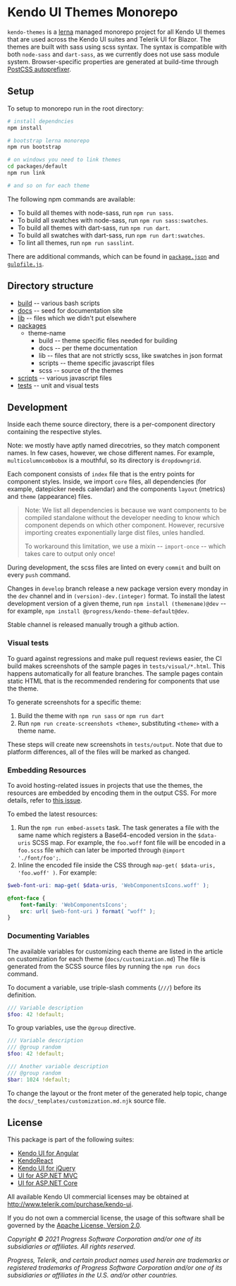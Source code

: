 # Kendo UI Themes Monorepo

`kendo-themes` is a [lerna](https://github.com/lerna/lerna/) managed monorepo project for all Kendo UI themes that are used across the Kendo UI suites and Telerik UI for Blazor. The themes are built with sass using scss syntax. The syntax is compatible with both `node-sass` and `dart-sass`, as we currently does not use sass module system. Browser-specific properties are generated at build-time through [PostCSS autoprefixer](https://github.com/postcss/autoprefixer).

## Setup

To setup to monorepo run in the root directory:

```sh
# install dependncies
npm install

# bootstrap lerna monorepo
npm run bootstrap

# on windows you need to link themes
cd packages/default
npm run link

# and so on for each theme
```

The following npm commands are available:

* To build all themes with node-sass, run `npm run sass`.
* To build all swatches with node-sass, run `npm run sass:swatches`.
* To build all themes with dart-sass, run `npm run dart`.
* To build all swatches with dart-sass, run `npm run dart:swatches`.
* To lint all themes, run `npm run sasslint`.

There are additional commands, which can be found in [`package.json`](package.json) and [`gulpfile.js`](gulpfile.js).

## Directory structure

* [build](build) -- various bash scripts
* [docs](docs) -- seed for documentation site
* [lib](lib) -- files which we didn't put elsewhere
* [packages](packages)
  * theme-name
    * build -- theme specific files needed for building
    * docs -- per theme documentation
    * lib -- files that are not strictly scss, like swatches in json format
    * scripts -- theme specific javascript files
    * scss -- source of the themes
* [scripts](scripts) -- various javascript files
* [tests](tests) -- unit and visual tests

## Development

Inside each theme source directory, there is a per-component directory containing the respective styles.

Note: we mostly have aptly named direcotries, so they match component names. In few cases, however, we chose different names. For example, `multicolumncombobox` is a mouthful, so its directory is `dropdowngrid`.

Each component consists of `index` file that is the entry points for component styles. Inside, we import `core` files, all dependencies (for example, datepicker needs calendar) and the components `layout` (metrics) and `theme` (appearance) files.

> Note: We list all dependencies is because we want components to be compiled standalone without the developer needing to know which component depends on which other component. However, recursive importing creates exponentially large dist files, unles handled.
>
> To workaround this limitation, we use a mixin -- `import-once` -- which takes care to output only once!

During development, the scss files are linted on every `commit` and built on every `push` command.

Changes in `develop` branch release a new package version every monday in the `dev` channel and in  `(version)-dev.(integer)` format. To install the latest development version of a given theme, run `npm install (themename)@dev` --  for example, `npm install @progress/kendo-theme-default@dev`.

Stable channel is released manually trough a github action.

### Visual tests

To guard against regressions and make pull request reviews easier, the CI build makes screenshots of the sample pages in `tests/visual/*.html`. This happens automatically for all feature branches. The sample pages contain static HTML that is the recommended rendering for components that use the theme.

To generate screenshots for a specific theme:

1. Build the theme with `npm run sass` or `npm run dart`
1. Run `npm run create-screenshots <theme>`, substituting `<theme>` with a theme name.

These steps will create new screenshots in `tests/output`. Note that due to platform differences, all of the files will be marked as changed.


### Embedding Resources

To avoid hosting-related issues in projects that use the themes, the resources are embedded by encoding them in the output CSS. For more details, refer to [this issue](https://github.com/telerik/kendo-theme-default/issues/41#issuecomment-258472183).

To embed the latest resources:

1. Run the `npm run embed-assets` task. The task generates a file with the same name which registers a Base64-encoded version in the `$data-uris` SCSS map. For example, the `foo.woff` font file will be encoded in a `foo.scss` file which can later be imported through `@import './font/foo';`.
1. Inline the encoded file inside the CSS through `map-get( $data-uris, 'foo.woff' )`. For example:

```scss
$web-font-uri: map-get( $data-uris, 'WebComponentsIcons.woff' );

@font-face {
    font-family: 'WebComponentsIcons';
    src: url( $web-font-uri ) format( "woff" );
}
```

### Documenting Variables

The available variables for customizing each theme are listed in the article on customization for each theme (`docs/customization.md`) The file is generated from the SCSS source files by running the `npm run docs` command.

To document a variable, use triple-slash comments (`///`) before its definition.

```scss
/// Variable description
$foo: 42 !default;
```

To group variables, use the `@group` directive.

```scss
/// Variable description
/// @group random
$foo: 42 !default;

/// Another variable description
/// @group random
$bar: 1024 !default;
```

To change the layout or the front meter of the generated help topic, change the `docs/_templates/customization.md.njk` source file.

## License

This package is part of the following suites:

* [Kendo UI for Angular](http://www.telerik.com/kendo-angular-ui/)
* [KendoReact](http://www.telerik.com/kendo-react-ui/)
* [Kendo UI for jQuery](http://www.telerik.com/kendo-ui)
* [UI for ASP.NET MVC](http://www.telerik.com/aspnet-mvc)
* [UI for ASP.NET Core](http://www.telerik.com/aspnet-core-ui)

All available Kendo UI commercial licenses may be obtained at http://www.telerik.com/purchase/kendo-ui.

If you do not own a commercial license, the usage of this software shall be governed by the [Apache License, Version 2.0](http://www.apache.org/licenses/LICENSE-2.0).

*Copyright © 2021 Progress Software Corporation and/or one of its subsidiaries or affiliates. All rights reserved.*

*Progress, Telerik, and certain product names used herein are trademarks or registered trademarks of Progress Software Corporation and/or one of its subsidiaries or affiliates in the U.S. and/or other countries.*
